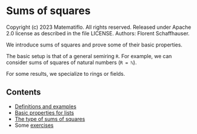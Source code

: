 # Sums of squares

Copyright (c) 2023 Matematiflo. All rights reserved.
Released under Apache 2.0 license as described in the file LICENSE.
Authors: Florent Schaffhauser.

We introduce sums of squares and prove some of their basic properties.

The basic setup is that of a general semiring `R`. For example, we can consider sums of squares of natural numbers (`R = ℕ`).

For some results, we specialize to rings or fields.

## Contents

- [Definitions and examples](Defs.md)
- [Basic properties for lists](List.md)
- [The type of sums of squares](Basic.md)
- Some [exercises](Exercises.md)
